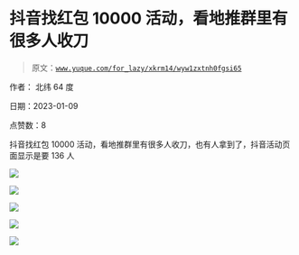 # 抖音找红包 10000 活动，看地推群里有很多人收刀

> 原文：[`www.yuque.com/for_lazy/xkrm14/wyw1zxtnh0fgsi65`](https://www.yuque.com/for_lazy/xkrm14/wyw1zxtnh0fgsi65)

作者： 北纬 64 度 

日期：2023-01-09 

点赞数：8 

抖音找红包 10000 活动，看地推群里有很多人收刀，也有人拿到了，抖音活动页面显示是要 136 人 

![](img/4cb0c0a9611aa50f13387674a26c5340.png) 

![](img/05d96561230ce49e35372c623ea12059.png)  

![](img/b096945503ce5ee2e984a17db8fcc3f6.png)  

![](img/275b70dedeef4e11b31e92d1fbfc2f84.png) 

![](img/32df2500335320b91873b94e68395d6f.png) 

